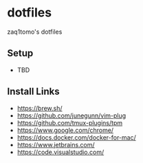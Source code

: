 # dotfiles

zaq1tomo's dotfiles

## Setup

- TBD

## Install Links

- https://brew.sh/
- https://github.com/junegunn/vim-plug
- https://github.com/tmux-plugins/tpm
- https://www.google.com/chrome/
- https://docs.docker.com/docker-for-mac/
- https://www.jetbrains.com/
- https://code.visualstudio.com/
